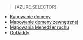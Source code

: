 > [AZURE.SELECTOR]
- [Kupowanie domeny](../article/app-service-web/custom-dns-web-site-buydomains-web-app.md)
- [Mapowanie domeny zewnętrznej](../article/app-service-web/web-sites-custom-domain-name.md)
- [Mapowania Menedżer ruchu](../article/app-service-web/web-sites-traffic-manager-custom-domain-name.md)
- [GoDaddy](../article/app-service-web/web-sites-godaddy-custom-domain-name.md)